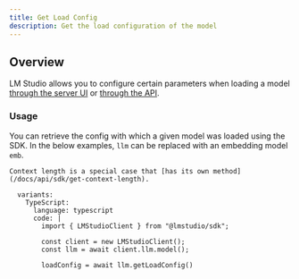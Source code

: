 ```yaml
---
title: Get Load Config
description: Get the load configuration of the model
---
```


## Overview

LM Studio allows you to configure certain parameters when loading a model
[through the server UI](/docs/advanced/per-model) or [through the API](/docs/api/sdk/load-model).

### Usage

You can retrieve the config with which a given model was loaded using the SDK. In the below examples, `llm` can be replaced with an embedding model `emb`.

```lms_protip
Context length is a special case that [has its own method](/docs/api/sdk/get-context-length).
```

```lms_code_snippet
  variants:
    TypeScript:
      language: typescript
      code: |
        import { LMStudioClient } from "@lmstudio/sdk";

        const client = new LMStudioClient();
        const llm = await client.llm.model();

        loadConfig = await llm.getLoadConfig()
```
